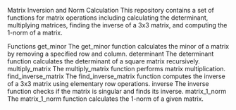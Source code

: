 Matrix Inversion and Norm Calculation
This repository contains a set of functions for matrix operations including calculating the determinant, multiplying matrices, finding the inverse of a 3x3 matrix, and computing the 1-norm of a matrix.

Functions
get_minor
The get_minor function calculates the minor of a matrix by removing a specified row and column.
determinant
The determinant function calculates the determinant of a square matrix recursively.
multiply_matrix
The multiply_matrix function performs matrix multiplication.
find_inverse_matrix
The find_inverse_matrix function computes the inverse of a 3x3 matrix using elementary row operations.
inverse
The inverse function checks if the matrix is singular and finds its inverse.
matrix_1_norm
The matrix_1_norm function calculates the 1-norm of a given matrix.
